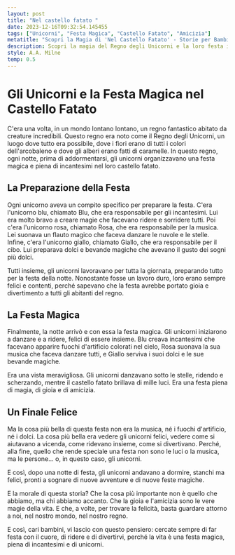 ```yaml
---
layout: post
title: "Nel castello fatato "
date: 2023-12-16T09:32:54.145455
tags: ["Unicorni", "Festa Magica", "Castello Fatato", "Amicizia"]
metatitle: "Scopri la Magia di 'Nel Castello Fatato' - Storie per Bambini Ricche di Insegnamenti"
description: Scopri la magia del Regno degli Unicorni e la loro festa incantata nel castello fatato. Un'avventura piena di colori, musica e dolci sogni, dove l'amicizia e la gioia sono le vere protagoniste. Un racconto per bambini che insegna l'importanza di ridere, divertirsi e fare festa con il cuore.
style: A.A. Milne
temp: 0.5
---
```

# Gli Unicorni e la Festa Magica nel Castello Fatato

C'era una volta, in un mondo lontano lontano, un regno fantastico abitato da creature incredibili. Questo regno era noto come il Regno degli Unicorni, un luogo dove tutto era possibile, dove i fiori erano di tutti i colori dell'arcobaleno e dove gli alberi erano fatti di caramelle. In questo regno, ogni notte, prima di addormentarsi, gli unicorni organizzavano una festa magica e piena di incantesimi nel loro castello fatato.

## La Preparazione della Festa

Ogni unicorno aveva un compito specifico per preparare la festa. C'era l'unicorno blu, chiamato Blu, che era responsabile per gli incantesimi. Lui era molto bravo a creare magie che facevano ridere e sorridere tutti. Poi c'era l'unicorno rosa, chiamato Rosa, che era responsabile per la musica. Lei suonava un flauto magico che faceva danzare le nuvole e le stelle. Infine, c'era l'unicorno giallo, chiamato Giallo, che era responsabile per il cibo. Lui preparava dolci e bevande magiche che avevano il gusto dei sogni più dolci.

Tutti insieme, gli unicorni lavoravano per tutta la giornata, preparando tutto per la festa della notte. Nonostante fosse un lavoro duro, loro erano sempre felici e contenti, perché sapevano che la festa avrebbe portato gioia e divertimento a tutti gli abitanti del regno.

## La Festa Magica

Finalmente, la notte arrivò e con essa la festa magica. Gli unicorni iniziarono a danzare e a ridere, felici di essere insieme. Blu creava incantesimi che facevano apparire fuochi d'artificio colorati nel cielo, Rosa suonava la sua musica che faceva danzare tutti, e Giallo serviva i suoi dolci e le sue bevande magiche.

Era una vista meravigliosa. Gli unicorni danzavano sotto le stelle, ridendo e scherzando, mentre il castello fatato brillava di mille luci. Era una festa piena di magia, di gioia e di amicizia.

## Un Finale Felice

Ma la cosa più bella di questa festa non era la musica, né i fuochi d'artificio, né i dolci. La cosa più bella era vedere gli unicorni felici, vedere come si aiutavano a vicenda, come ridevano insieme, come si divertivano. Perché, alla fine, quello che rende speciale una festa non sono le luci o la musica, ma le persone... o, in questo caso, gli unicorni.

E così, dopo una notte di festa, gli unicorni andavano a dormire, stanchi ma felici, pronti a sognare di nuove avventure e di nuove feste magiche.

E la morale di questa storia? Che la cosa più importante non è quello che abbiamo, ma chi abbiamo accanto. Che la gioia e l'amicizia sono le vere magie della vita. E che, a volte, per trovare la felicità, basta guardare attorno a noi, nel nostro mondo, nel nostro regno.

E così, cari bambini, vi lascio con questo pensiero: cercate sempre di far festa con il cuore, di ridere e di divertirvi, perché la vita è una festa magica, piena di incantesimi e di unicorni.

        